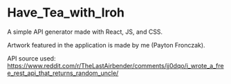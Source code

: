 # Have_Tea_with_Iroh
A simple API generator made with React, JS, and CSS.

Artwork featured in the application is made by me (Payton Fronczak).

API source used: https://www.reddit.com/r/TheLastAirbender/comments/jj0dqo/i_wrote_a_free_rest_api_that_returns_random_uncle/
